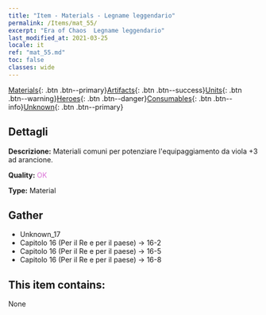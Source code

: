```yaml
---
title: "Item - Materials - Legname leggendario"
permalink: /Items/mat_55/
excerpt: "Era of Chaos  Legname leggendario"
last_modified_at: 2021-03-25
locale: it
ref: "mat_55.md"
toc: false
classes: wide
---
```

 [Materials](/it/Items/){: .btn .btn--primary}[Artifacts](/it/Items/Artifacts/){: .btn .btn--success}[Units](/it/Items/Units/){: .btn .btn--warning}[Heroes](/it/Items/Heroes/){: .btn .btn--danger}[Consumables](/it/Items/Consumables/){: .btn .btn--info}[Unknown](/it/Items/Unknown/){: .btn .btn--primary}

## Dettagli
 **Descrizione:** Materiali comuni per potenziare l'equipaggiamento da viola +3 ad arancione.

 **Quality:** <span style="color: #DA70D6">OK</span>

 **Type:** Material

## Gather

*    Unknown_17 
*    Capitolo 16 (Per il Re e per il paese) -> 16-2 
*    Capitolo 16 (Per il Re e per il paese) -> 16-5 
*    Capitolo 16 (Per il Re e per il paese) -> 16-8 

## This item contains:

  None

